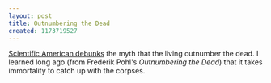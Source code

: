 ```yaml
---
layout: post
title: Outnumbering the Dead
created: 1173719527
---
```

[Scientific American debunks](http://www.sciam.com/article.cfm?articleid=09E07C6F-E7F2-99DF-3AD087F0DA77D94F) the myth that the living outnumber the dead.  I learned long ago (from Frederik Pohl's *Outnumbering the Dead*) that it takes immortality to catch up with the corpses.
